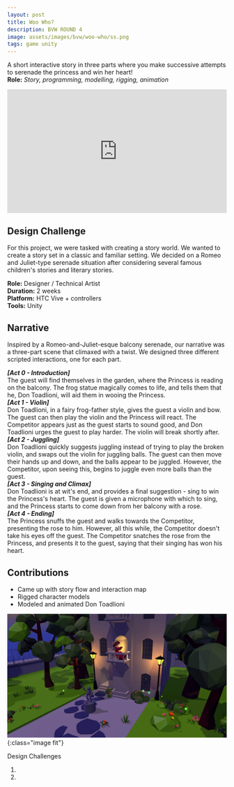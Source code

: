 ```yaml
---
layout: post
title: Woo Who?
description: BVW ROUND 4
image: assets/images/bvw/woo-who/ss.png
tags: game unity
---
```


A short interactive story in three parts where you make successive attempts to serenade the princess and win her heart!<br>
**Role:** _Story, programming, modelling, rigging, animation_


<style>.embed-container { position: relative; padding-bottom: 56.25%; height: 0; overflow: hidden; max-width: 100%; } .embed-container iframe, .embed-container object, .embed-container embed { position: absolute; top: 0; left: 0; width: 100%; height: 100%; }</style><div class='embed-container'><iframe src='https://www.youtube.com/embed//c76v5xrVUfE' frameborder='0' allowfullscreen></iframe></div>

Design Challenge
------
For this project, we were tasked with creating a story world.
We wanted to create a story set in a classic and familiar setting. We decided on a Romeo and Juliet-type serenade situation after considering several famous children's stories and literary stories.

**Role:** Designer / Technical Artist<br>
**Duration:** 2 weeks<br>
**Platform:** HTC Vive + controllers<br>
**Tools:** Unity<br>



Narrative
------
Inspired by a Romeo-and-Juliet-esque balcony serenade, our narrative was a three-part scene that climaxed with a twist. We designed three different scripted interactions, one for each part.

_**[Act 0 - Introduction]**_<br>
The guest will find themselves in the garden, where the Princess is reading on the balcony. The frog statue magically comes to life, and tells them that he, Don Toadlioni, will aid them in wooing the Princess.<br>
_**[Act 1 - Violin]**_<br>
Don Toadlioni, in a fairy frog-father style, gives the guest a violin and bow. The guest can then play the violin and the Princess will react. The Competitor appears just as the guest starts to sound good, and Don Toadlioni urges the guest to play harder. The violin will break shortly after.<br>
_**[Act 2 - Juggling]**_<br>
Don Toadlioni quickly suggests juggling instead of trying to play the broken violin, and swaps out the violin for juggling balls. The guest can then move their hands up and down, and the balls appear to be juggled. However, the Competitor, upon seeing this, begins to juggle even more balls than the guest.<br>
_**[Act 3 - Singing and Climax]**_<br>
Don Toadlioni is at wit's end, and provides a final suggestion - sing to win the Princess's heart. The guest is given a microphone with which to sing, and the Princess starts to come down from her balcony with a rose.<br>
_**[Act 4 - Ending]**_<br>
The Princess snuffs the guest and walks towards the Competitor, presenting the rose to him. However, all this while, the Competitor doesn't take his eyes off the guest. The Competitor snatches the rose from the Princess, and presents it to the guest, saying that their singing has won his heart.

Contributions
------
- Came up with story flow and interaction map
- Rigged character models
- Modeled and animated Don Toadlioni



![image-title-here](/assets/images/bvw/woo-who/ss1.png){:class="image fit"}



Design Challenges

1.
2.
